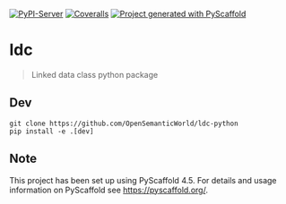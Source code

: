 [![PyPI-Server](https://img.shields.io/pypi/v/ldc.svg)](https://pypi.org/project/ldc/)
[![Coveralls](https://img.shields.io/coveralls/github/OpenSemanticWorld/ldc-python/main.svg)](https://coveralls.io/r/<USER>/ldc)
[![Project generated with PyScaffold](https://img.shields.io/badge/-PyScaffold-005CA0?logo=pyscaffold)](https://pyscaffold.org/)


# ldc

> Linked data class python package


## Dev
```
git clone https://github.com/OpenSemanticWorld/ldc-python
pip install -e .[dev]
```


<!-- pyscaffold-notes -->

## Note

This project has been set up using PyScaffold 4.5. For details and usage
information on PyScaffold see https://pyscaffold.org/.

